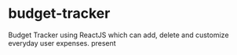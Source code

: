 # budget-tracker
Budget Tracker using ReactJS which can add, delete and customize everyday user expenses. present
